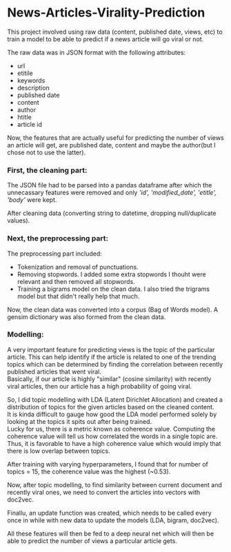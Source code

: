 # News-Articles-Virality-Prediction

This project involved using raw data (content, published date, views, etc) to train a model to be able to predict if a news article will go viral or not. 

The raw data was in JSON format with the following attributes:
 * url
 * etitile
 * keywords
 * description
 * published date
 * content
 * author
 * htitle
 * article id
 
Now, the features that are actually useful for predicting the number of views an article will get, are published date, content and maybe the author(but I chose not to use the latter).

### First, the cleaning part:
The JSON file had to be parsed into a pandas dataframe after which the unnecassary features were removed and only _'id', 'modified_date', 'etitle', 'body'_ were kept.

After cleaning data (converting string to datetime, dropping null/duplicate values).

### Next, the preprocessing part:
The preprocessing part included:
 * Tokenization and removal of punctuations.
 * Removing stopwords. I added some extra stopwords I thouht were relevant and then removed all stopwords.
 * Training a bigrams model on the clean data. I also tried the trigrams model but that didn't really help that much.

Now, the clean data was converted into a corpus (Bag of Words model). A gensim dictionary was also formed from the clean data.

### Modelling:
A very important feature for predicting views is the topic of the particular article. This can help identify if the article is related to one of the trending topics which can be determined by finding the correlation between recently published articles that went viral.  
Basically, if our article is highly "similar" (cosine similarity) with recently viral articles, then our article has a high probability of going viral.  

So, I did topic modelling with LDA (Latent Dirichlet Allocation) and created a distribution of topics for the given articles based on the cleaned content.  
It is kinda difficult to gauge how good the LDA model performed solely by looking at the topics it spits out after being trained.  
Lucky for us, there is a metric known as coherence value. Computing the coherence value will tell us how correlated the words in a single topic are. Thus, it is favorable to have a high coherence value which would imply that there is low overlap between topics.

After training with varying hyperparameters, I found that for number of topics = 15, the coherence value was the highest (~0.53).

Now, after topic modelling, to find similarity between current document and recently viral ones, we need to convert the articles into vectors with doc2vec.

Finallu, an update function was created, which needs to be called every once in while with new data to update the models (LDA, bigram, doc2vec). 

All these features will then be fed to a deep neural net which will then be able to predict the number of views a particular article gets.
